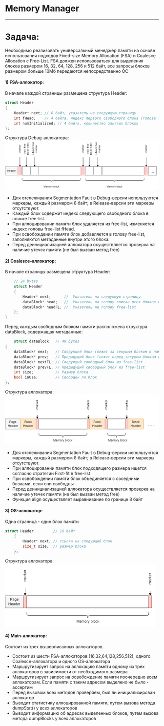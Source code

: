 # Memory Manager
___
# Задача:
Необходимо реализовать универсальный менеджер памяти на
основе использования подходов Fixed-size Memory Allocation (FSA) и Coalesce
Allocation с Free-List. FSA должен использоваться для выделения блоков
размером 16, 32, 64, 128, 256 и 512 байт, все запросы блоков размером
больше 10Мб передаются непосредственно ОС
#### 1) FSA-аллокатор:
В начале каждой страницы размещена структура Header:
```c++
struct Header
{
	Header* next; // 8 байт, указатель на следующую страницу
	int fHead;    // 4 байта, индекс первого свободного блока (голова free-list)
	int numInitialized; // 4 байта, количество занятых блоков
};
```
Структура Debug-аллокатора:
![avatar](FSA-drawio.png)
- Для отслеживания Segmentation Fault в Debug-версии используются маркеры, каждый размером 8 байт; в Release-версии эти маркеры отсутствуют.
- Каждый блок содержит индекс следующего свободного блока в списке free-list.
- При аллоцировании памяти блок удаляется из free-list, изменяется индекс головы free-list fHead.
- При освобождении памяти блок добавляется в голову free-list, заполняются метаданные внутри этого блока.
- Перед деинициализацией аллокатора осуществляется проверка на наличие утечек памяти (не был вызван метод free)

#### 2) Coalesce-аллокатор:
В начале страницы размещена структура Header:
```c++
    // 24 bytes
	struct Header
	{
		Header* next;      //  Указатель на следующую страницу
		dataBlock* head;   //  Указатель на голову списка всех блоков на странице (блоки расположены последовательно)
		dataBlock* headFL; //  Указатель на голову free-list
	};
}
```
Перед каждым свободным блоком памяти расположена структура dataBlock, содержащая метаданные:
```c++
	struct dataBlock   // 40 bytes
{
	dataBlock* next;   // Следующий блок (лежит за текущим блоком в памяти)
	dataBlock* prev;   // Предыдущий блок (лежит перед текущим блоком в памяти)
	dataBlock* nextFL; // Следующий свободный блок из free-list
	dataBlock* prevFL; // Предыдущий свободный блок из free-list
	int size;          // Размер блока
	bool inUse;        // Свободен ли блок
};
```
Структура аллокатора:
![avatar2](Coalesce.drawio.png)

- Для отслеживания Segmentation Fault в Debug-версии используются маркеры, каждый размером 8 байт; в Release-версии эти маркеры отсутствуют.
- При аллоцировании памяти блок подходящего размера ищется согласно стратегии First-fit в free-list
- При освобождении памяти блок объединяется с соседними блоками, если они свободны
- Перед деинициализацией аллокатора осуществляется проверка на наличие утечек памяти (не был вызван метод free)
- Функция align осуществляет выравнивание по границе 8 байт

#### 3) OS-аллокатор:
Одна страница - один блок памяти
```c
struct Header         // 16 байт
	{
		Header* next; // ссылка на следующий блок
		size_t size;  // размер блока
	};
```

Структура аллокатора:
![avatar2](MemoryOS.drawio.png)

#### 4) Main-аллокатор:
Состоит из трех вышеописанных аллокаторов.
- Состоит из шести FSA-аллокаторов (16,32,64,128,256,512), одного Coalesce-аллокатора и одного OS-аллокатора
- Маршрутизирует запрос на аллокацию памяти одному из трех аллокаторов в зависимости от необходимого размера
- Маршрутизирует запрос на освобождение памяти поочередно всем аллокаторам. Если памяти с таким адресом выделено не было - ассертим
- Перед вызовом всех методов проверяем, был ли инициализирован аллокатор
- Выводит статистику аллоцированной памяти, путем вызова метода dumpStat() у всех аллокаторов
- Выводит информацию об адресах выделенных блоков, путем вызова метода dumpBlocks у всех аллокаторов




